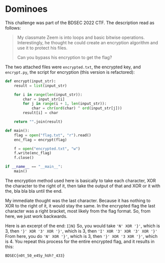 # Dominoes

This challenge was part of the BDSEC 2022 CTF. The description read as follows:
> My classmate Zeem is into loops and basic bitwise operations. Interestingly, he thought he could create an encryption algorithm and use it to protect his files.
> 
> Can you bypass his encryption to get the flag?

The two attached files were `encrypted.txt`, the encrypted key, and `encrypt.py`, the script for encryption (this version is refactored):
```python
def encrypt(input_str):
	result = list(input_str)

	for i in range(len(input_str)):
		char = input_str[i]
		for j in range(i + 1, len(input_str)):
			char = chr(ord(char) ^ ord(input_str[j]))		
		result[i] = char

	return "".join(result)

def main():
	flag = open("flag.txt", "r").read()
	enc_flag = encrypt(flag)

	f = open("encrypted.txt", "w")
	f.write(enc_flag)
	f.close()

if __name__ == "__main__":
	main()
```
The encryption method used here is basically to take each character, XOR the character to the right of it, then take the output of that and XOR or it with the, bla bla bla until the end.

My immediate thought was the last character. Because it has nothing to XOR to the right of it, it would stay the same. In the encrypted flag the last character was a right bracket, most likely from the flag format. So, from here, we just work backwards.

Here is an excerpt of the end: `I}N}`
So, you would take `'N' XOR '}'`, which is 3, then `'}' XOR '3' XOR '}'`, which is 3, then `'I' XOR '3' XOR '3' XOR '}'`
From here, you do `'N' XOR '}'`, which is 3, then `'}' XOR '3 XOR '}'`, which is 4. You repeat this process for the entire encrypted flag, and it results in this:
```
BDSEC{n0t_50_e45y_hUh?_433}
```